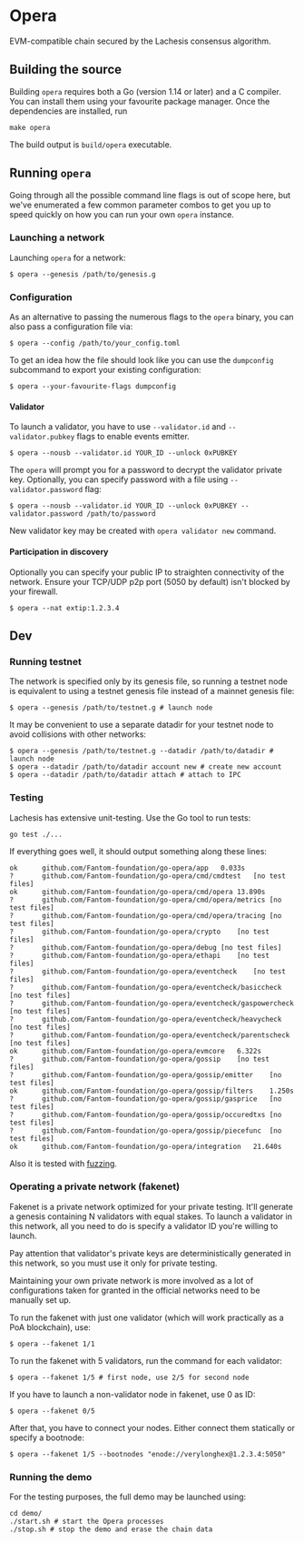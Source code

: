 # Opera 

EVM-compatible chain secured by the Lachesis consensus algorithm.

## Building the source

Building `opera` requires both a Go (version 1.14 or later) and a C compiler. You can install
them using your favourite package manager. Once the dependencies are installed, run

```shell
make opera
```
The build output is ```build/opera``` executable.

## Running `opera`

Going through all the possible command line flags is out of scope here,
but we've enumerated a few common parameter combos to get you up to speed quickly
on how you can run your own `opera` instance.

### Launching a network

Launching `opera` for a network:

```shell
$ opera --genesis /path/to/genesis.g
```

### Configuration

As an alternative to passing the numerous flags to the `opera` binary, you can also pass a
configuration file via:

```shell
$ opera --config /path/to/your_config.toml
```

To get an idea how the file should look like you can use the `dumpconfig` subcommand to
export your existing configuration:

```shell
$ opera --your-favourite-flags dumpconfig
```

#### Validator

To launch a validator, you have to use `--validator.id` and `--validator.pubkey` flags to enable events emitter.

```shell
$ opera --nousb --validator.id YOUR_ID --unlock 0xPUBKEY
```

The `opera` will prompt you for a password to decrypt the validator private key. Optionally, you can
specify password with a file using `--validator.password` flag:

```shell
$ opera --nousb --validator.id YOUR_ID --unlock 0xPUBKEY --validator.password /path/to/password
```

New validator key may be created with `opera validator new` command.

#### Participation in discovery

Optionally you can specify your public IP to straighten connectivity of the network.
Ensure your TCP/UDP p2p port (5050 by default) isn't blocked by your firewall.

```shell
$ opera --nat extip:1.2.3.4
```

## Dev

### Running testnet

The network is specified only by its genesis file, so running a testnet node is equivalent to
using a testnet genesis file instead of a mainnet genesis file:
```shell
$ opera --genesis /path/to/testnet.g # launch node
```

It may be convenient to use a separate datadir for your testnet node to avoid collisions with other networks:
```shell
$ opera --genesis /path/to/testnet.g --datadir /path/to/datadir # launch node
$ opera --datadir /path/to/datadir account new # create new account
$ opera --datadir /path/to/datadir attach # attach to IPC
```

### Testing

Lachesis has extensive unit-testing. Use the Go tool to run tests:
```shell
go test ./...
```

If everything goes well, it should output something along these lines:
```
ok  	github.com/Fantom-foundation/go-opera/app	0.033s
?   	github.com/Fantom-foundation/go-opera/cmd/cmdtest	[no test files]
ok  	github.com/Fantom-foundation/go-opera/cmd/opera	13.890s
?   	github.com/Fantom-foundation/go-opera/cmd/opera/metrics	[no test files]
?   	github.com/Fantom-foundation/go-opera/cmd/opera/tracing	[no test files]
?   	github.com/Fantom-foundation/go-opera/crypto	[no test files]
?   	github.com/Fantom-foundation/go-opera/debug	[no test files]
?   	github.com/Fantom-foundation/go-opera/ethapi	[no test files]
?   	github.com/Fantom-foundation/go-opera/eventcheck	[no test files]
?   	github.com/Fantom-foundation/go-opera/eventcheck/basiccheck	[no test files]
?   	github.com/Fantom-foundation/go-opera/eventcheck/gaspowercheck	[no test files]
?   	github.com/Fantom-foundation/go-opera/eventcheck/heavycheck	[no test files]
?   	github.com/Fantom-foundation/go-opera/eventcheck/parentscheck	[no test files]
ok  	github.com/Fantom-foundation/go-opera/evmcore	6.322s
?   	github.com/Fantom-foundation/go-opera/gossip	[no test files]
?   	github.com/Fantom-foundation/go-opera/gossip/emitter	[no test files]
ok  	github.com/Fantom-foundation/go-opera/gossip/filters	1.250s
?   	github.com/Fantom-foundation/go-opera/gossip/gasprice	[no test files]
?   	github.com/Fantom-foundation/go-opera/gossip/occuredtxs	[no test files]
?   	github.com/Fantom-foundation/go-opera/gossip/piecefunc	[no test files]
ok  	github.com/Fantom-foundation/go-opera/integration	21.640s
```

Also it is tested with [fuzzing](./FUZZING.md).


### Operating a private network (fakenet)

Fakenet is a private network optimized for your private testing.
It'll generate a genesis containing N validators with equal stakes.
To launch a validator in this network, all you need to do is specify a validator ID you're willing to launch.

Pay attention that validator's private keys are deterministically generated in this network, so you must use it only for private testing.

Maintaining your own private network is more involved as a lot of configurations taken for
granted in the official networks need to be manually set up.

To run the fakenet with just one validator (which will work practically as a PoA blockchain), use:
```shell
$ opera --fakenet 1/1
```

To run the fakenet with 5 validators, run the command for each validator:
```shell
$ opera --fakenet 1/5 # first node, use 2/5 for second node
```

If you have to launch a non-validator node in fakenet, use 0 as ID:
```shell
$ opera --fakenet 0/5
```

After that, you have to connect your nodes. Either connect them statically or specify a bootnode:
```shell
$ opera --fakenet 1/5 --bootnodes "enode://verylonghex@1.2.3.4:5050"
```

### Running the demo

For the testing purposes, the full demo may be launched using:
```shell
cd demo/
./start.sh # start the Opera processes
./stop.sh # stop the demo and erase the chain data
```
